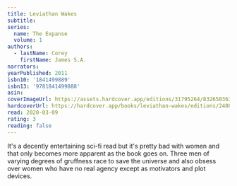 ```yaml
---
title: Leviathan Wakes
subtitle:
series:
  name: The Expanse
  volume: 1
authors:
  - lastName: Corey
    firstName: James S.A.
narrators:
yearPublished: 2011
isbn10: '1841499889'
isbn13: '9781841499888'
asin:
coverImageUrl: https://assets.hardcover.app/editions/31795264/8326503637087890.jpg
hardcoverUrl: https://hardcover.app/books/leviathan-wakes/editions/24082009
read: 2020-03-09
rating: 3
reading: false
---
```


It's a decently entertaining sci-fi read but it's pretty bad with women and that only becomes more apparent as the book goes on. Three men of varying degrees of gruffness race to save the universe and also obsess over women who have no real agency except as motivators and plot devices.
